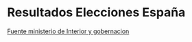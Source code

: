 
# Resultados Elecciones España

[Fuente ministerio de Interior y gobernacion](http://www.infoelectoral.mir.es/min/areaDescarga.html;jsessionid=B6E5BB158C950854B9C2D742E09129EB.app2?method=inicio)


